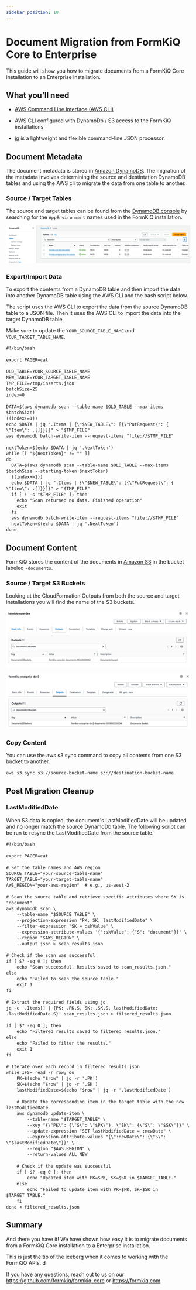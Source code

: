 ```yaml
---
sidebar_position: 10
---
```


# Document Migration from FormKiQ Core to Enterprise

This guide will show you how to migrate documents from a FormKiQ Core installation to an Enterprise installation.

## What you’ll need

* [AWS Command Line Interface (AWS CLI)](https://aws.amazon.com/cli)

* AWS CLI configured with DynamoDb / S3 access to the FormKiQ installations

* [jq](https://jqlang.github.io/jq/) is a lightweight and flexible command-line JSON processor. 

## Document Metadata

The document metadata is stored in [Amazon DynamoDB](https://aws.amazon.com/dynamodb/). The migration of the metadata involves determining the source and destintation DynamoDB tables and using the AWS cli to migrate the data from one table to another.

### Source / Target Tables

The source and target tables can be found from the [DynamoDB console](https://console.aws.amazon.com/dynamodbv2/home) by searching for the `AppEnvironment` names used in the FormKiQ installation.

![DynamoDB Table names](./img/migration-dynamodb-tables.png)

### Export/Import Data

To export the contents from a DynamoDB table and then import the data into another DynamoDB table using the AWS CLI and the bash script below.

The script uses the AWS CLI to export the data from the source DynamoDB table to a JSON file. Then it uses the AWS CLI to import the data into the target DynamoDB table.

Make sure to update the `YOUR_SOURCE_TABLE_NAME` and `YOUR_TARGET_TABLE_NAME`.

```
#!/bin/bash

export PAGER=cat

OLD_TABLE=YOUR_SOURCE_TABLE_NAME
NEW_TABLE=YOUR_TARGET_TABLE_NAME
TMP_FILE=/tmp/inserts.json
batchSize=25
index=0

DATA=$(aws dynamodb scan --table-name $OLD_TABLE --max-items $batchSize)
((index+=1))
echo $DATA | jq ".Items | {\"$NEW_TABLE\": [{\"PutRequest\": { \"Item\": .[]}}]}" > "$TMP_FILE"
aws dynamodb batch-write-item --request-items "file://$TMP_FILE"

nextToken=$(echo $DATA | jq '.NextToken')
while [[ "${nextToken}" != "" ]]
do
  DATA=$(aws dynamodb scan --table-name $OLD_TABLE --max-items $batchSize --starting-token $nextToken)
  ((index+=1))
  echo $DATA | jq ".Items | {\"$NEW_TABLE\": [{\"PutRequest\": { \"Item\": .[]}}]}" > "$TMP_FILE"
  if [ ! -s "$TMP_FILE" ]; then
    echo "Scan returned no data. Finished operation"
    exit
  fi
  aws dynamodb batch-write-item --request-items "file://$TMP_FILE"
  nextToken=$(echo $DATA | jq '.NextToken')
done

```

## Document Content

FormKiQ stores the content of the documents in [Amazon S3](https://aws.amazon.com/s3) in the bucket labeled `-documents`.

### Source / Target S3 Buckets

Looking at the CloudFormation Outputs from both the source and target installations you will find the name of the S3 buckets.

![S3 Source Documents Bucket](./img/migration-s3-source-buckets.png)

![S3 Target Documents Bucket](./img/migration-s3-target-buckets.png)

### Copy Content

You can use the aws s3 sync command to copy all contents from one S3 bucket to another. 

```
aws s3 sync s3://source-bucket-name s3://destination-bucket-name
```

## Post Migration Cleanup

### LastModifiedDate

When S3 data is copied, the document's LastModifiedDate will be updated and no longer match the source DynamoDb table. The following script can be run to resync the LastModifiedDate from the source table.

```
#!/bin/bash

export PAGER=cat

# Set the table names and AWS region
SOURCE_TABLE="your-source-table-name"
TARGET_TABLE="your-target-table-name"
AWS_REGION="your-aws-region"  # e.g., us-west-2

# Scan the source table and retrieve specific attributes where SK is "document"
aws dynamodb scan \
    --table-name "$SOURCE_TABLE" \
    --projection-expression "PK, SK, lastModifiedDate" \
    --filter-expression "SK = :skValue" \
    --expression-attribute-values '{":skValue": {"S": "document"}}' \
    --region "$AWS_REGION" \
    --output json > scan_results.json

# Check if the scan was successful
if [ $? -eq 0 ]; then
    echo "Scan successful. Results saved to scan_results.json."
else
    echo "Failed to scan the source table."
    exit 1
fi

# Extract the required fields using jq
jq -c '.Items[] | {PK: .PK.S, SK: .SK.S, lastModifiedDate: .lastModifiedDate.S}' scan_results.json > filtered_results.json

if [ $? -eq 0 ]; then
    echo "Filtered results saved to filtered_results.json."
else
    echo "Failed to filter the results."
    exit 1
fi

# Iterate over each record in filtered_results.json
while IFS= read -r row; do
    PK=$(echo "$row" | jq -r '.PK')
    SK=$(echo "$row" | jq -r '.SK')
    lastModifiedDate=$(echo "$row" | jq -r '.lastModifiedDate')

    # Update the corresponding item in the target table with the new lastModifiedDate
    aws dynamodb update-item \
        --table-name "$TARGET_TABLE" \
        --key "{\"PK\": {\"S\": \"$PK\"}, \"SK\": {\"S\": \"$SK\"}}" \
        --update-expression "SET lastModifiedDate = :newDate" \
        --expression-attribute-values "{\":newDate\": {\"S\": \"$lastModifiedDate\"}}" \
        --region "$AWS_REGION" \
        --return-values ALL_NEW

    # Check if the update was successful
    if [ $? -eq 0 ]; then
        echo "Updated item with PK=$PK, SK=$SK in $TARGET_TABLE."
    else
        echo "Failed to update item with PK=$PK, SK=$SK in $TARGET_TABLE."
    fi
done < filtered_results.json
```

## Summary

And there you have it! We have shown how easy it is to migrate documents from a FormKiQ Core installation to a Enterprise installation.

This is just the tip of the iceberg when it comes to working with the FormKiQ APIs. d

If you have any questions, reach out to us on our https://github.com/formkiq/formkiq-core or https://formkiq.com.
